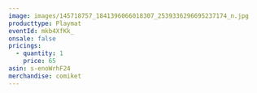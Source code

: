 ```yaml
---
image: images/145718757_1841396066018307_2539336296695237174_n.jpg
producttype: Playmat
eventId: mkb4XfKk_
onsale: false
pricings:
  - quantity: 1
    price: 65
asin: s-enoWrhF24
merchandise: comiket
---
```

